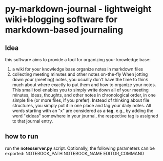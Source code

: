 # py-markdown-journal - lightweight wiki+blogging software for markdown-based journaling

## Idea
this software aims to provide a tool for organizing your knowledge base:

  1) a wiki for your knowledge base
     organize notes in markdown files
  2) collecting meeting minutes and other notes on-the-fly
     When jotting down your (meeting) notes, you usually don't have the time to think much about where exactly to put them and how to organize your notes.
     This small tool enables you to simply write down all of your meeting minutes, ideas, thoughts, and other notes in chronological order, in one simple file (or more files, if you prefer).
     Instead of thinking about file structures, you simply put it in one place and tag your daily notes.
     All words starting with an "x" are considered as a **tag**, e.g., by adding the word "xideas" somewhere in your journal, the respective tag is assigned to that journal entry.



## how to run
run the __notesserver.py__ script.
Optionally, the following parameters can be exported:
    NOTEBOOK_PATH
    NOTEBOOK_NAME
    EDITOR_COMMAND

